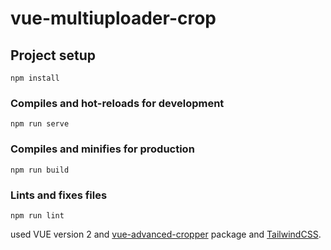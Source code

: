 # vue-multiuploader-crop

## Project setup
```
npm install
```

### Compiles and hot-reloads for development
```
npm run serve
```

### Compiles and minifies for production
```
npm run build
```

### Lints and fixes files
```
npm run lint
```

used VUE version 2 and [vue-advanced-cropper](https://www.npmjs.com/package/vue-advanced-cropper) package and [TailwindCSS](https://tailwindcss.com/).
